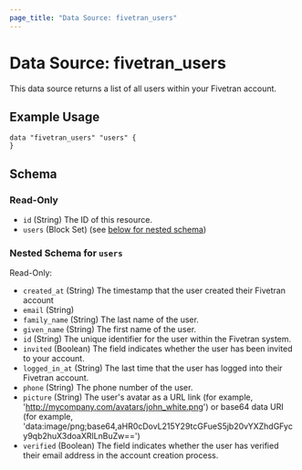 ```yaml
---
page_title: "Data Source: fivetran_users"
---
```


# Data Source: fivetran_users

This data source returns a list of all users within your Fivetran account.

## Example Usage

```hcl
data "fivetran_users" "users" {
}
```

<!-- schema generated by tfplugindocs -->
## Schema

### Read-Only

- `id` (String) The ID of this resource.
- `users` (Block Set) (see [below for nested schema](#nestedblock--users))

<a id="nestedblock--users"></a>
### Nested Schema for `users`

Read-Only:

- `created_at` (String) The timestamp that the user created their Fivetran account
- `email` (String)
- `family_name` (String) The last name of the user.
- `given_name` (String) The first name of the user.
- `id` (String) The unique identifier for the user within the Fivetran system.
- `invited` (Boolean) The field indicates whether the user has been invited to your account.
- `logged_in_at` (String) The last time that the user has logged into their Fivetran account.
- `phone` (String) The phone number of the user.
- `picture` (String) The user's avatar as a URL link (for example, 'http://mycompany.com/avatars/john_white.png') or base64 data URI (for example, 'data:image/png;base64,aHR0cDovL215Y29tcGFueS5jb20vYXZhdGFycy9qb2huX3doaXRlLnBuZw==')
- `verified` (Boolean) The field indicates whether the user has verified their email address in the account creation process.